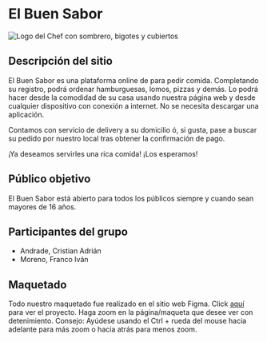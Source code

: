 # El Buen Sabor

![Logo del Chef con sombrero, bigotes y cubiertos](https://drive.google.com/uc?export=view&id=1XTB11Gg6ip_M_ubjMCwyYwrkVjJxEKjB)


## Descripción del sitio
  El Buen Sabor es una plataforma online de para pedir comida. Completando su registro, podrá ordenar hamburguesas, lomos,
pizzas y demás. Lo podrá hacer desde la comodidad de su casa usando nuestra página web y desde cualquier dispositivo con
conexión a internet. No se necesita descargar una aplicación.

  Contamos con servicio de delivery a su domicilio ó, si gusta, pase a buscar su pedido por nuestro local tras obtener la 
confirmación de pago.

  ¡Ya deseamos servirles una rica comida! ¡Los esperamos!


## Público objetivo
  El Buen Sabor está abierto para todos los públicos siempre y cuando sean mayores de 16 años.
  
  
## Participantes del grupo
  - Andrade, Cristian Adrián  
  - Moreno, Franco Iván


## Maquetado
  Todo nuestro maquetado fue realizado en el sitio web Figma. Click [aquí](https://www.figma.com/file/OzT2PpGUtaMjaLf7ZOQtxa/El-Buen-Sabor?node-id=20%3A659&t=DVCg058lPWQwdfK8-1) para ver el proyecto. Haga zoom en la página/maqueta que desee ver con detenimiento. Consejo: Ayúdese usando el Ctrl + rueda del mouse hacia adelante para más zoom o hacia atrás para menos zoom.
